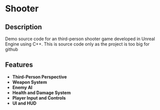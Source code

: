 # Shooter

## Description
Demo source code for an third-person shooter game developed in Unreal Engine using C++.
This is source code only as the project is too big for github

## Features
- **Third-Person Perspective**
- **Weapon System**
- **Enemy AI**
- **Health and Damage System**
- **Player Input and Controls**
- **UI and HUD**
